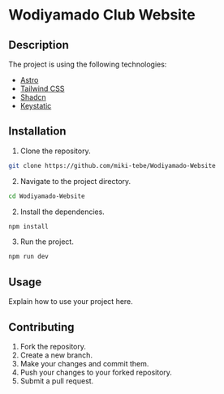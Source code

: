 # Wodiyamado Club Website

## Description

The project is using the following technologies:

- [Astro](https://astro.build/)
- [Tailwind CSS](https://tailwindcss.com/)
- [Shadcn](https://ui.shadcn.com/)
- [Keystatic](https://keystatic.com/)

## Installation

1. Clone the repository. 
```bash 
git clone https://github.com/miki-tebe/Wodiyamado-Website
```
2. Navigate to the project directory.
```bash
cd Wodiyamado-Website
```  
2. Install the dependencies.
```bash
npm install
```
3. Run the project.
```bash
npm run dev
```

## Usage

Explain how to use your project here.

## Contributing

1. Fork the repository.
2. Create a new branch.
3. Make your changes and commit them.
4. Push your changes to your forked repository.
5. Submit a pull request.
